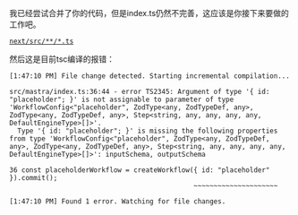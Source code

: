 我已经尝试合并了你的代码，但是index.ts仍然不完善，这应该是你接下来要做的工作吧。

[`next/src/**/*.ts`](@FILE)

然后这是目前tsc编译的报错：

```
[1:47:10 PM] File change detected. Starting incremental compilation...

src/mastra/index.ts:36:44 - error TS2345: Argument of type '{ id: "placeholder"; }' is not assignable to parameter of type 'WorkflowConfig<"placeholder", ZodType<any, ZodTypeDef, any>, ZodType<any, ZodTypeDef, any>, Step<string, any, any, any, any, DefaultEngineType>[]>'.
  Type '{ id: "placeholder"; }' is missing the following properties from type 'WorkflowConfig<"placeholder", ZodType<any, ZodTypeDef, any>, ZodType<any, ZodTypeDef, any>, Step<string, any, any, any, any, DefaultEngineType>[]>': inputSchema, outputSchema

36 const placeholderWorkflow = createWorkflow({ id: "placeholder" }).commit();
                                              ~~~~~~~~~~~~~~~~~~~~~

[1:47:10 PM] Found 1 error. Watching for file changes.

```